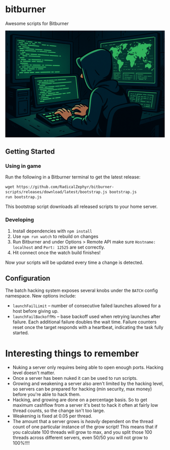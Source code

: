 # bitburner

Awesome scripts for Bitburner

![A stylized digital illustration of a person in a dark hoodie sitting at a desk with multiple glowing green computer screens. The central screen displays code, while another shows a world map with data overlays. The atmosphere is dark and moody, evoking themes of hacking or cybersecurity.](https://github.com/RadicalZephyr/bitburner-scripts/blob/dev/images/hackers-whimsy.png?raw=true)


## Getting Started

### Using in game

Run the following in a Bitburner terminal to get the latest release:

```
wget https://github.com/RadicalZephyr/bitburner-scripts/releases/download/latest/bootstrap.js bootstrap.js
run bootstrap.js
```

This bootstrap script downloads all released scripts to your home
server.

### Developing

1. Install dependencies with `npm install`
2. Use `npm run watch` to rebuild on changes
3. Run Bitburner and under Options > Remote API make sure `Hostname:
   localhost` and `Port: 12525` are set correctly.
4. Hit connect once the watch build finishes!

Now your scripts will be updated every time a change is detected.

## Configuration

The batch hacking system exposes several knobs under the `BATCH` config
namespace. New options include:

- `launchFailLimit` – number of consecutive failed launches allowed for
  a host before giving up.
- `launchFailBackoffMs` – base backoff used when retrying launches
  after failure. Each additional failure doubles the wait time.
  Failure counters reset once the target responds with a heartbeat,
  indicating the task fully started.

# Interesting things to remember

- Nuking a server only requires being able to open enough ports. Hacking
  level doesn't matter.
- Once a server has been nuked it can be used to run scripts.
- Growing and weakening a server also aren't limited by the hacking
  level, so servers can be prepared for hacking (min security, max
  money) before you're able to hack them.
- Hacking, and growing are done on a percentage basis. So to get
  maximum cashflow from a server it's best to hack it often at fairly
  low thread counts, so the change isn't too large.
- Weakening is fixed at 0.05 per thread.
- The amount that a server grows is _heavily_ dependent on the thread
  count of one particular instance of the grow script! This means that
  if you calculate 100 threads will grow to max, and you split those
  100 threads across different servers, even 50/50 you will not grow
  to 100%!!!!
